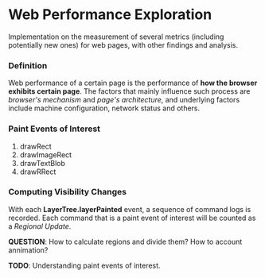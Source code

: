# Web Performance Exploration

Implementation on the measurement of several metrics (including potentially new ones) for web pages, with other findings and analysis.

### Definition

Web performance of a certain page is the performance of **how the browser exhibits certain page**. The factors that mainly influence such process are *browser's mechanism* and *page's architecture*, and underlying factors include machine configuration, network status and others. 

### Paint Events of Interest

1. drawRect
2. drawImageRect
3. drawTextBlob
4. drawRRect

### Computing Visibility Changes

With each **LayerTree.layerPainted** event, a sequence of command logs is recorded. Each command that is a paint event of interest will be counted as a *Regional Update*. 

**QUESTION**: How to calculate regions and divide them? How to account annimation?

**TODO**: Understanding paint events of interest.